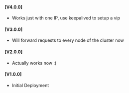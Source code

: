 #### [V4.0.0]
* Works just with one IP, use keepalived to setup a vip

#### [V3.0.0]
* Will forward requests to every node of the cluster now

#### [V2.0.0]
* Actually works now :)

#### [V1.0.0]
* Initial Deployment